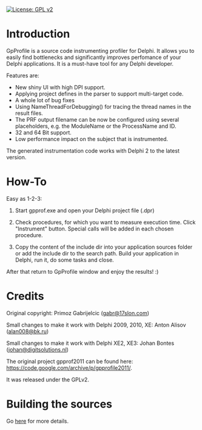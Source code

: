 [![License: GPL v2](https://img.shields.io/badge/License-GPL%20v2-blue.svg)](https://www.gnu.org/licenses/old-licenses/gpl-2.0.en.html)

# Introduction #

GpProfile is a source code instrumenting profiler for Delphi. It allows you to easily find bottlenecks and significantly improves perfomance of your Delphi applications. It is a must-have tool for any Delphi developer.

Features are:

- New shiny UI with high DPI support.
- Applying project defines in the parser to support multi-target code.
- A whole lot of bug fixes
- Using NameThreadForDebugging() for tracing the thread names in the result files.
- The PRF output filename can be now be configured using several placeholders, e.g. the ModuleName or the ProcessName and ID.
- 32 and 64 Bit support.
- Low performance impact on the subject that is instrumented.

The generated instrumentation code works with Delphi 2 to the latest version.

# How-To #

Easy as 1-2-3:

1) Start gpprof.exe and open your Delphi project file (.dpr)

2) Check procedures, for which you want to measure execution time. Click "Instrument" button. Special calls will be added in each chosen procedure.

3) Copy the content of the include dir into your application sources folder or add the include dir to the search path. Build your application in Delphi, run it, do some tasks and close.

After that return to GpProfile window and enjoy the results! :)

# Credits #

Original copyright: Primoz Gabrijelcic (gabr@17slon.com)

Small changes to make it work with Delphi 2009, 2010, XE: Anton Alisov (alan008@bk.ru)

Small changes to make it work with Delphi XE2, XE3: Johan Bontes (johan@digitsolutions.nl)

The original project gpprof2011 can be found here: https://code.google.com/archive/p/gpprofile2011/.

It was released under the GPLv2.

# Building the sources # 

Go [here](./buildSources.md) for more details.
